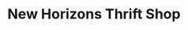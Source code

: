 ---
title: "New Horizons Thrift Shop"
url: /colorado-springs/new-horizons-thrift-shop/
shop: Gebrauchtwaren
---